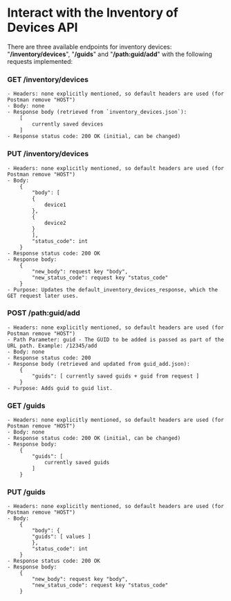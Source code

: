 # Interact with the Inventory of Devices API
There are three available endpoints for inventory devices: "**/inventory/devices**", "**/guids**" and "**/path:guid/add**" with the following requests implemented:
### GET /inventory/devices
	- Headers: none explicitly mentioned, so default headers are used (for Postman remove "HOST") 
	- Body: none
	- Response body (retrieved from `inventory_devices.json`): 
 		[
		    currently saved devices
		]
	- Response status code: 200 OK (initial, can be changed)
### PUT /inventory/devices
	- Headers: none explicitly mentioned, so default headers are used (for Postman remove "HOST")
	- Body:
		{
		    "body": [
			{
			    device1
			},
			{
			    device2
			}
		    ],
		    "status_code": int
		}
	- Response status code: 200 OK
	- Response body: 
 		{
   		    "new_body": request key "body",
		    "new_status_code": request key "status_code"
		}
 	- Purpose: Updates the default_inventory_devices_response, which the GET request later uses.
### POST /path:guid/add
	- Headers: none explicitly mentioned, so default headers are used (for Postman remove "HOST")
 	- Path Parameter: guid - The GUID to be added is passed as part of the URL path. Example: /12345/add
	- Body: none
	- Response status code: 200
	- Response body (retrieved and updated from guid_add.json):
	 	{
		    "guids": [ currently saved guids + guid from request ]
		}
 	- Purpose: Adds guid to guid list.
### GET /guids
	- Headers: none explicitly mentioned, so default headers are used (for Postman remove "HOST")
	- Body: none
	- Response status code: 200 OK (initial, can be changed)
	- Response body: 
		{
		    "guids": [
		        currently saved guids
		    ]
		}
### PUT /guids
	- Headers: none explicitly mentioned, so default headers are used (for Postman remove "HOST")
 	- Body:
		{
		    "body": {
			"guids": [ values ]
		    },
		    "status_code": int
		}
  	- Response status code: 200 OK
	- Response body:
		{
   		    "new_body": request key "body",
		    "new_status_code": request key "status_code"
		}